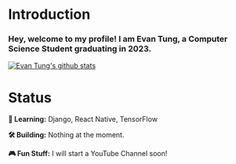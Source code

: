 # Introduction
### Hey, welcome to my profile! I am Evan Tung, a Computer Science Student graduating in 2023.

[![Evan Tung's github stats](https://github-readme-stats.vercel.app/api?username=dragonejt&theme=nord)](https://dragonejt.dev)

# Status
**🤔 Learning:** Django, React Native, TensorFlow

**🛠️ Building:** Nothing at the moment.

**🎮 Fun Stuff:** I will start a YouTube Channel soon!
